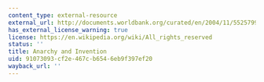 ```yaml
---
content_type: external-resource
external_url: http://documents.worldbank.org/curated/en/2004/11/5525799/anarchy-invention
has_external_license_warning: true
license: https://en.wikipedia.org/wiki/All_rights_reserved
status: ''
title: Anarchy and Invention
uid: 91073093-cf2e-467c-b654-6eb9f397ef20
wayback_url: ''
---
```

